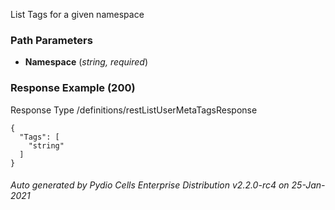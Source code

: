 






 
List Tags for a given namespace  


### Path Parameters

 - **Namespace** (_string, required_) 




### Response Example (200)
Response Type /definitions/restListUserMetaTagsResponse

```
{
  "Tags": [
    "string"
  ]
}
```




###### Auto generated by Pydio Cells Enterprise Distribution v2.2.0-rc4 on 25-Jan-2021

